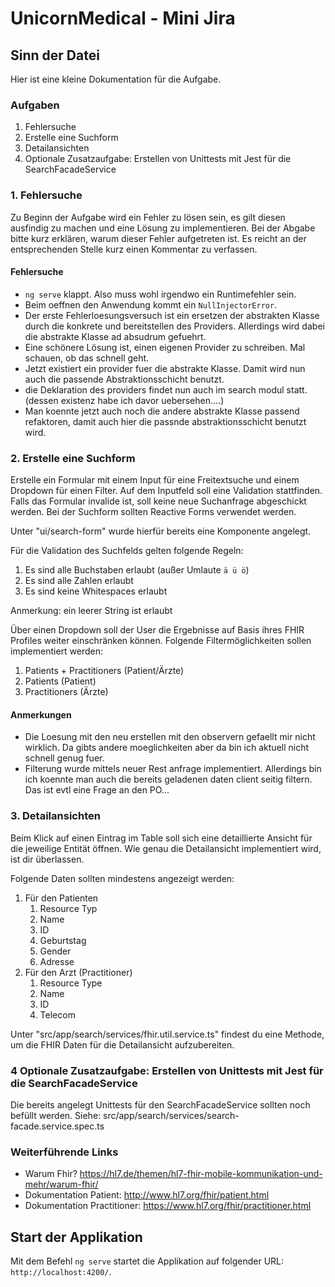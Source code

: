 # UnicornMedical - Mini Jira

## Sinn der Datei
Hier ist eine kleine Dokumentation für die Aufgabe. 

### Aufgaben

1. Fehlersuche
2. Erstelle eine Suchform
3. Detailansichten
4. Optionale Zusatzaufgabe: Erstellen von Unittests mit Jest für die SearchFacadeService

### 1. Fehlersuche

Zu Beginn der Aufgabe wird ein Fehler zu lösen sein, es gilt diesen ausfindig zu machen und eine Lösung zu implementieren.
Bei der Abgabe bitte kurz erklären, warum dieser Fehler aufgetreten ist.
Es reicht an der entsprechenden Stelle kurz einen Kommentar zu verfassen.

#### Fehlersuche
- `ng serve` klappt. Also muss wohl irgendwo ein Runtimefehler sein.
- Beim oeffnen den Anwendung kommt ein `NullInjectorError`.
- Der erste Fehlerloesungsversuch ist ein ersetzen der abstrakten Klasse durch die konkrete und bereitstellen des Providers. Allerdings wird dabei die abstrakte Klasse ad absudrum gefuehrt.
- Eine schönere Lösung ist, einen eigenen Provider zu schreiben. Mal schauen, ob das schnell geht.
- Jetzt existiert ein provider fuer die abstrakte Klasse. Damit wird nun auch die passende Abstraktionsschicht benutzt.
- die Deklaration des providers findet nun auch im search modul statt. (dessen existenz habe ich davor uebersehen....)
- Man koennte jetzt auch noch die andere abstrakte Klasse passend refaktoren, damit auch hier die passnde abstraktionsschicht benutzt wird.

### 2. Erstelle eine Suchform

Erstelle ein Formular mit einem Input für eine Freitextsuche und einem Dropdown für einen Filter.
Auf dem Inputfeld soll eine Validation stattfinden. Falls das Formular invalide ist, soll keine neue Suchanfrage abgeschickt werden.
Bei der Suchform sollten Reactive Forms verwendet werden.

Unter "ui/search-form" wurde hierfür bereits eine Komponente angelegt.

Für die Validation des Suchfelds gelten folgende Regeln:

1. Es sind alle Buchstaben erlaubt (außer Umlaute `ä ü ö`)
2. Es sind alle Zahlen erlaubt
3. Es sind keine Whitespaces erlaubt

Anmerkung: ein leerer String ist erlaubt

Über einen Dropdown soll der User die Ergebnisse auf Basis ihres FHIR Profiles weiter einschränken können.
Folgende Filtermöglichkeiten sollen implementiert werden:

1. Patients + Practitioners (Patient/Ärzte)
2. Patients (Patient)
3. Practitioners (Ärzte)

#### Anmerkungen
- Die Loesung mit den neu erstellen mit den observern gefaellt mir nicht wirklich. Da gibts andere moeglichkeiten aber da bin ich aktuell nicht schnell genug fuer.
- Filterung wurde mittels neuer Rest anfrage implementiert. Allerdings bin ich koennte man auch die bereits geladenen daten client seitig filtern. Das ist evtl eine Frage an den PO...

### 3. Detailansichten

Beim Klick auf einen Eintrag im Table soll sich eine detaillierte Ansicht für die jeweilige Entität öffnen.
Wie genau die Detailansicht implementiert wird, ist dir überlassen.

Folgende Daten sollten mindestens angezeigt werden:

1. Für den Patienten
   1. Resource Typ
   2. Name
   3. ID
   4. Geburtstag
   5. Gender
   6. Adresse
2. Für den Arzt (Practitioner)
   1. Resource Type
   2. Name
   3. ID
   4. Telecom

Unter "src/app/search/services/fhir.util.service.ts" findest du eine Methode, um die FHIR Daten für die Detailansicht
aufzubereiten.

### 4 Optionale Zusatzaufgabe: Erstellen von Unittests mit Jest für die SearchFacadeService

Die bereits angelegt Unittests für den SearchFacadeService sollten noch befüllt werden.
Siehe: src/app/search/services/search-facade.service.spec.ts

### Weiterführende Links

- Warum Fhir? <https://hl7.de/themen/hl7-fhir-mobile-kommunikation-und-mehr/warum-fhir/>
- Dokumentation Patient: <http://www.hl7.org/fhir/patient.html>
- Dokumentation Practitioner: <https://www.hl7.org/fhir/practitioner.html>

## Start der Applikation

Mit dem Befehl `ng serve` startet die Applikation auf folgender URL: `http://localhost:4200/`.

